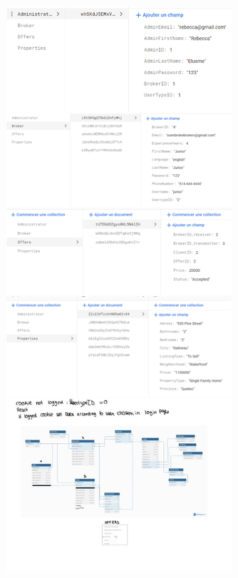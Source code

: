 

![Admin collection in Firebase](image.png)![Broker collection in Firebase](image-1.png)
![Alt text](image-2.png)![Alt text](image-3.png)![Alt text](Broke_Brokers_Mockup-20-1.jpg)